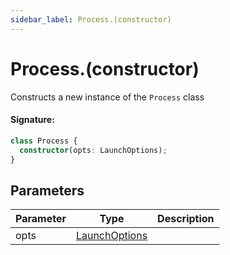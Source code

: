```yaml
---
sidebar_label: Process.(constructor)
---
```


# Process.(constructor)

Constructs a new instance of the `Process` class

#### Signature:

```typescript
class Process {
  constructor(opts: LaunchOptions);
}
```

## Parameters

| Parameter | Type                                         | Description |
| --------- | -------------------------------------------- | ----------- |
| opts      | [LaunchOptions](./browsers.launchoptions.md) |             |

